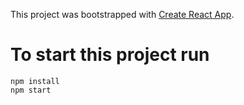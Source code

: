 This project was bootstrapped with [Create React App](https://github.com/facebook/create-react-app).

# To start this project run

```shell
npm install 
npm start
